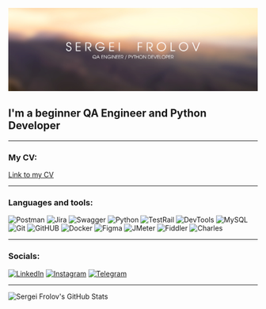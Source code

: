 ![Header](https://github.com/yossi90/yossi90/blob/main/assets/header.png)

## I'm a beginner QA Engineer and Python Developer

---
### My CV:

[Link to my CV](https://github.com/artichokeee/artichokeee)

---
### Languages and tools:


![Postman](https://img.shields.io/badge/-Postman-E4E2E2?style=for-the-badge&logo=postman&logoColor=FF6C37)
![Jira](https://img.shields.io/badge/-Jira-E4E2E2?style=for-the-badge&logo=jira&logoColor=2684FF)
![Swagger](https://img.shields.io/badge/-SWAGGER-E4E2E2?style=for-the-badge&logo=swagger&logoColor=85EA2D)
![Python](https://img.shields.io/badge/-Python-E4E2E2?style=for-the-badge&logo=python&logoColor=336D9D)
![TestRail](https://img.shields.io/badge/-TestRail-E4E2E2?style=for-the-badge&logo=testrail&logoColor=63BE78)
![DevTools](https://img.shields.io/badge/-DevTools-E4E2E2?style=for-the-badge&logo=googlechrome&logoColor=4180F0)
![MySQL](https://img.shields.io/badge/-MtSQL-E4E2E2?style=for-the-badge&logo=mysql&logoColor=00758F)
![Git](https://img.shields.io/badge/-Git-E4E2E2?style=for-the-badge&logo=git&logoColor=F54D27)
![GitHUB](https://img.shields.io/badge/-GitHUB-E4E2E2?style=for-the-badge&logo=github&logoColor=1F2328)
![Docker](https://img.shields.io/badge/-Docker-E4E2E2?style=for-the-badge&logo=docker&logoColor=086DD7)
![Figma](https://img.shields.io/badge/-Figma-E4E2E2?style=for-the-badge&logo=figma&logoColor=A259FF)
![JMeter](https://img.shields.io/badge/-JMeter-E4E2E2?style=for-the-badge&logo=apachejmeter&logoColor=D22128)
![Fiddler](https://img.shields.io/badge/-Fiddler-E4E2E2?style=for-the-badge&logo=fiddler&logoColor=FF6C37)
![Charles](https://img.shields.io/badge/-Charles-E4E2E2?style=for-the-badge&logo=charles&logoColor=FF6C37)

---
### Socials:
[![LinkedIn](https://img.shields.io/badge/-LinkedIn-E4E2E2?style=for-the-badge&logo=linkedin&logoColor=007BB6)](https://www.linkedin.com/in/sergei-frolov-qa)
[![Instagram](https://img.shields.io/badge/-Instagram-E4E2E2?style=for-the-badge&logo=instagram&logoColor=FB15AC)](https://www.instagram.com/sergei_phrolov)
[![Telegram](https://img.shields.io/badge/-Telegram-E4E2E2?style=for-the-badge&logo=telegram&logoColor=2481CC)](https://t.me/jumpse)

---

![Sergei Frolov's GitHub Stats](https://github-readme-stats.vercel.app/api?username=yossi90&show_icons=true)